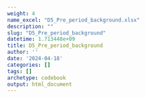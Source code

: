 ```yaml
---
weight: 4
name_excel: "D5_Pre_period_background.xlsx"
description: ""
slug: "D5_Pre_period_background"
datetime: 1.713448e+09
title: D5_Pre_period_background
author: ''
date: '2024-04-18'
categories: []
tags: []
archetype: codebook
output: html_document
---
```


<div class="tabcontent"></div>
